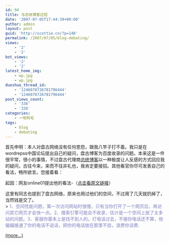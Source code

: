 ```yaml
---
id: 94
title: 与总统博客过招
date: '2007-07-05T17:44:39+00:00'
author: admin
layout: post
guid: 'http://scottie.cn/?p=148'
permalink: /2007/07/05/blog-debating/
views:
    - '2'
    - '2'
bot_views:
    - '2'
    - '2'
latest_home_img:
    - wp.jpg
    - wp.jpg
duoshuo_thread_id:
    - '1246078726781796444'
    - '1246078726781796444'
post_views_count:
    - '336'
    - '336'
categories:
    - 一地鸡毛
tags:
    - blog
    - debating
---
```


首先申明：本人对盘古网络没有任何恩怨，跟我八竿子打不着。我只是在wordrepss中国论坛提出自己的疑问，盘古博客为百度收录的问题。本来这是一件很平常，很小的事情，不过盘古代理商[总统博客](http://jiangzhanyong.com/)以一种极度让人反感的方式回应我的疑问，古往今来，来而不往非礼也，我肯定要接招。其他看官你尽可发表自己的看法，畅所欲言。您接着看：

起因：网友online01提出他的看法-（[点击看原文链接](http://wordpress.org.cn/forums/thread-3736-1-1.html)）

<div align="justify" class="t_msgfont">这里有同志也提到了盘古网络，原来也用过他们的空间，不过用了几天就扔掉了，当然钱是交了。</div>> <span style="color: #8080c0">1、空间性能问题，第一次访问网站时很慢，只有当你打开了一个网页后，再访问其它网页才会快一点。</span><span style="color: #8080c0">2、搜索引擎可能会不收录，估计是一个空间上放了太多站的问题。</span><span style="color: #8080c0">3、客服你基本上是找不到人的。打电话过去，不接你电话还不算，他偏偏接通了你的电话不说话，把你的电话放在那里不挂，浪费你话费.</span>

 [<span aria-label="Continue reading 与总统博客过招">(more…)</span>](http://farbank.net/2007/07/05/blog-debating/#more-94)